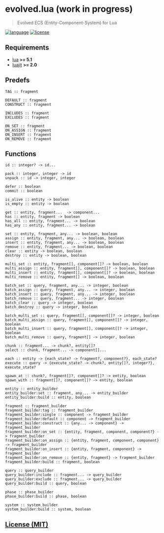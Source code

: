 # evolved.lua (work in progress)

> Evolved ECS (Entity-Component-System) for Lua

[![language][badge.language]][language]
[![license][badge.license]][license]

[badge.language]: https://img.shields.io/badge/language-Lua-orange
[badge.license]: https://img.shields.io/badge/license-MIT-blue

[language]: https://en.wikipedia.org/wiki/Lua_(programming_language)
[license]: https://en.wikipedia.org/wiki/MIT_License

[evolved]: https://github.com/BlackMATov/evolved.lua

## Requirements

- [lua](https://www.lua.org/) **>= 5.1**
- [luajit](https://luajit.org/) **>= 2.0**

## Predefs

```
TAG :: fragment

DEFAULT :: fragment
CONSTRUCT :: fragment

INCLUDES :: fragment
EXCLUDES :: fragment

ON_SET :: fragment
ON_ASSIGN :: fragment
ON_INSERT :: fragment
ON_REMOVE :: fragment
```

## Functions

```
id :: integer? -> id...

pack :: integer, integer -> id
unpack :: id -> integer, integer

defer :: boolean
commit :: boolean

is_alive :: entity -> boolean
is_empty :: entity -> boolean

get :: entity, fragment...  -> component...
has :: entity, fragment -> boolean
has_all :: entity, fragment... -> boolean
has_any :: entity, fragment... -> boolean

set :: entity, fragment, any... -> boolean, boolean
assign :: entity, fragment, any... -> boolean, boolean
insert :: entity, fragment, any... -> boolean, boolean
remove :: entity, fragment... -> boolean, boolean
clear :: entity -> boolean, boolean
destroy :: entity -> boolean, boolean

multi_set :: entity, fragment[], component[]? -> boolean, boolean
multi_assign :: entity, fragment[], component[]? -> boolean, boolean
multi_insert :: entity, fragment[], component[]? -> boolean, boolean
multi_remove :: entity, fragment[] -> boolean, boolean

batch_set :: query, fragment, any... -> integer, boolean
batch_assign :: query, fragment, any... -> integer, boolean
batch_insert :: query, fragment, any... -> integer, boolean
batch_remove :: query, fragment... -> integer, boolean
batch_clear :: query -> integer, boolean
batch_destroy :: query -> integer, boolean

batch_multi_set :: query, fragment[], component[]? -> integer, boolean
batch_multi_assign :: query, fragment[], component[]? -> integer, boolean
batch_multi_insert :: query, fragment[], component[]? -> integer, boolean
batch_multi_remove :: query, fragment[] -> integer, boolean

chunk :: fragment... -> chunk?, entity[]?
select :: chunk, fragment... -> component[]...

each :: entity -> {each_state? -> fragment?, component?}, each_state?
execute :: query -> {execute_state? -> chunk?, entity[]?, integer?}, execute_state?
```

```
spawn_at :: chunk?, fragment[]?, component[]? -> entity, boolean
spawn_with :: fragment[]?, component[]? -> entity, boolean
```

```
entity :: entity_builder
entity_builder:set :: fragment, any... -> entity_builder
entity_builder:build :: entity, boolean
```

```
fragment :: fragment_builder
fragment_builder:tag :: fragment_builder
fragment_builder:single :: component -> fragment_builder
fragment_builder:default :: component -> fragment_builder
fragment_builder:construct :: {any... -> component} -> fragment_builder
fragment_builder:on_set :: {entity, fragment, component, component?} -> fragment_builder
fragment_builder:on_assign :: {entity, fragment, component, component} -> fragment_builder
fragment_builder:on_insert :: {entity, fragment, component} -> fragment_builder
fragment_builder:on_remove :: {entity, fragment} -> fragment_builder
fragment_builder:build :: fragment, boolean
```

```
query :: query_builder
query_builder:include :: fragment... -> query_builder
query_builder:exclude :: fragment... -> query_builder
query_builder:build :: query, boolean
```

```
phase :: phase_builder
phase_builder:build :: phase, boolean
```

```
system :: system_builder
system_builder:build :: system, boolean
```

## [License (MIT)](./LICENSE.md)
